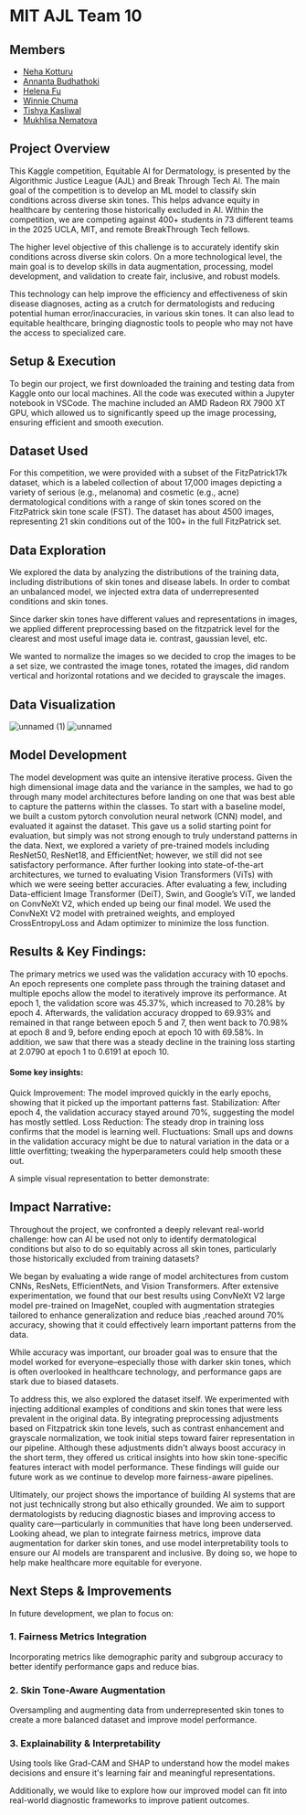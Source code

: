 # MIT AJL Team 10

## Members
- [Neha Kotturu](https://github.com/neha-kotturu)  
- [Annanta Budhathoki](https://github.com/annantab)  
- [Helena Fu](https://github.com/helena-f)  
- [Winnie Chuma](https://github.com/winniechuma)  
- [Tishya Kasliwal](https://github.com/tishyakasliwal)  
- [Mukhlisa Nematova](https://github.com/mukhlisanematova)  


## Project Overview
This Kaggle competition, Equitable AI for Dermatology, is presented by the Algorithmic Justice League (AJL) and Break Through Tech AI. The main goal of the competition is to develop an ML model to classify skin conditions across diverse skin tones. This helps advance equity in healthcare by centering those historically excluded in AI. Within the competition, we are competing against 400+ students in 73 different teams in the 2025 UCLA, MIT, and remote BreakThrough Tech fellows.

The higher level objective of this challenge is to accurately identify skin conditions across diverse skin colors. On a more technological level, the main goal is to develop skills in data augmentation, processing, model development, and validation to create fair, inclusive, and robust models.

This technology can help improve the efficiency and effectiveness of skin disease diagnoses, acting as a crutch for dermatologists and reducing potential human error/inaccuracies, in various skin tones. It can also lead to equitable healthcare, bringing diagnostic tools to people who may not have the access to specialized care.

## Setup & Execution
To begin our project, we first downloaded the training and testing data from Kaggle onto our local machines. All the code was executed within a Jupyter notebook in VSCode. The machine included an AMD Radeon RX 7900 XT GPU, which allowed us to significantly speed up the image processing, ensuring efficient and smooth execution.

## Dataset Used
For this competition, we were provided with a subset of the FitzPatrick17k dataset, which is a labeled collection of about 17,000 images depicting a variety of serious (e.g., melanoma) and cosmetic (e.g., acne) dermatological conditions with a range of skin tones scored on the FitzPatrick skin tone scale (FST). The dataset has about 4500 images, representing 21 skin conditions out of the 100+ in the full FitzPatrick set.


## Data Exploration
We explored the data by analyzing the distributions of the training data, including distributions of skin tones and disease labels. In order to combat an unbalanced model, we injected extra data of underrepresented conditions and skin tones.

Since darker skin tones have different values and representations in images, we applied different preprocessing based on the fitzpatrick level for the clearest and most useful image data ie. contrast, gaussian level, etc.

We wanted to normalize the images so we decided to crop the images to be a set size, we contrasted the image tones, rotated the images, did random vertical and horizontal rotations and we decided to grayscale the images. 


## Data Visualization
![unnamed (1)](https://github.com/user-attachments/assets/f1c643f0-1b0a-4324-af99-7a734c3aa0f9)
![unnamed](https://github.com/user-attachments/assets/3d438e20-7fc5-4432-85ff-d0e16f854c55)

## Model Development
The model development was quite an intensive iterative process. Given the high dimensional image data and the variance in the samples, we had to go through many model architectures before landing on one that was best able to capture the patterns within the classes. 
To start with a baseline model, we built a custom pytorch convolution neural network (CNN) model, and evaluated it against the dataset. This gave us a solid starting point for evaluation, but simply was not strong enough to truly understand patterns in the data. 
Next, we explored a variety of pre-trained models including ResNet50, ResNet18, and EfficientNet; however, we still did not see satisfactory performance. After further looking into state-of-the-art architectures, we turned to evaluating Vision Transformers (ViTs) with which we were seeing better accuracies. After evaluating a few, including Data-efficient Image Transformer (DeiT), Swin, and Google’s ViT, we landed on ConvNeXt V2, which ended up being our final model. We used the ConvNeXt V2 model with pretrained weights, and employed CrossEntropyLoss and Adam optimizer to minimize the loss function. 


## Results & Key Findings:
The primary metrics we used was the validation accuracy with 10 epochs. An epoch represents one complete pass through the training dataset and multiple epochs allow the model to iteratively improve its performance. At epoch 1, the validation score was 45.37%, which increased to 70.28% by epoch 4. Afterwards, the validation accuracy dropped to 69.93% and remained in that range between epoch 5 and 7, then went back to 70.98% at epoch 8 and 9, before ending epoch at epoch 10 with 69.58%. In addition, we saw that there was a steady decline in the training loss starting at 2.0790 at epoch 1 to 0.6191 at epoch 10. 

#### Some key insights:
Quick Improvement: The model improved quickly in the early epochs, showing that it picked up the important patterns fast.
Stabilization: After epoch 4, the validation accuracy stayed around 70%, suggesting the model has mostly settled.
Loss Reduction: The steady drop in training loss confirms that the model is learning well.
Fluctuations: Small ups and downs in the validation accuracy might be due to natural variation in the data or a little overfitting; tweaking the hyperparameters could help smooth these out.

A simple visual representation to better demonstrate:

## Impact Narrative:
Throughout the project, we confronted a deeply relevant real-world challenge: how can AI be used not only to identify dermatological conditions but also to do so equitably across all skin tones, particularly those historically excluded from training datasets?

We began by evaluating a wide range of model architectures from custom CNNs, ResNets, EfficientNets, and Vision Transformers. After extensive experimentation, we found that our best results using ConvNeXt V2 large model pre-trained on ImageNet, coupled with augmentation strategies tailored to enhance generalization and reduce bias ,reached around 70% accuracy, showing that it could effectively learn important patterns from the data. 

While accuracy was important, our broader goal was to ensure that the model worked for everyone–especially those with darker skin tones, which is often overlooked in healthcare technology, and performance gaps are stark due to biased datasets. 

To address this, we also explored the dataset itself. We experimented with injecting additional examples of conditions and skin tones that were less prevalent in the original data. By integrating preprocessing adjustments based on Fitzpatrick skin tone levels, such as contrast enhancement and grayscale normalization, we took initial steps toward fairer representation in our pipeline. Although these adjustments didn't always boost accuracy in the short term, they offered us critical insights into how skin tone-specific features interact with model performance. These findings will guide our future work as we continue to develop more fairness-aware pipelines.

Ultimately, our project shows the importance of building AI systems that are not just technically strong but also ethically grounded. We aim to support dermatologists by reducing diagnostic biases and improving access to quality care—particularly in communities that have long been underserved. Looking ahead, we plan to integrate fairness metrics, improve data augmentation for darker skin tones, and use model interpretability tools to ensure our AI models are transparent and inclusive. By doing so, we hope to help make healthcare more equitable for everyone.

## Next Steps & Improvements

In future development, we plan to focus on:

### 1. Fairness Metrics Integration  
Incorporating metrics like demographic parity and subgroup accuracy to better identify performance gaps and reduce bias.

### 2. Skin Tone-Aware Augmentation  
Oversampling and augmenting data from underrepresented skin tones to create a more balanced dataset and improve model performance.

### 3. Explainability & Interpretability  
Using tools like Grad-CAM and SHAP to understand how the model makes decisions and ensure it's learning fair and meaningful representations.

Additionally, we would like to explore how our improved model can fit into real-world diagnostic frameworks to improve patient outcomes.
